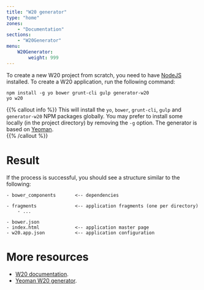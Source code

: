 ```yaml
---
title: "W20 generator"
type: "home"
zones:
    - "Documentation"
sections:
    - "W20Generator"
menu:
    W20Generator:
        weight: 999
---
```


To create a new W20 project from scratch, you need to have [NodeJS](https://nodejs.org) installed. 
To create a W20 application, run the following command:

```plain
npm install -g yo bower grunt-cli gulp generator-w20
yo w20
```

{{% callout info %}}
This will install the `yo`, `bower`, `grunt-cli`, `gulp` and `generator-w20` NPM packages globally. You may prefer to
install some locally (in the project directory) by removing the `-g` option. The generator is based on [Yeoman](http://yeoman.io/).  
{{% /callout %}}

# Result

If the process is successful, you should see a structure similar to the following:

```plain
- bower_components       <-- dependencies
      
- fragments              <-- application fragments (one per directory)
    - ...
    
- bower.json
- index.html             <-- application master page
- w20.app.json           <-- application configuration
```

# More resources

* [W20 documentation](/docs).
* [Yeoman W20 generator](https://github.com/w20-framework/generator-w20).
